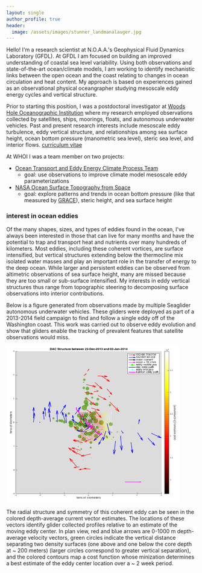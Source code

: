 ```yaml
---
layout: single
author_profile: true
header:
  image: /assets/images/stunner_landmanalauger.jpg
---
```


Hello! I'm a research scientist at N.O.A.A.'s Geophysical Fluid Dynamics Laboratory (GFDL). At GFDL I am focused on building an improved understanding of coastal sea level variability. Using both observations and state-of-the-art ocean/climate models, I am working to identify mechanistic links between the open ocean and the coast relating to changes in ocean circulation and heat content. My approach is based on experiences gained as an observational physical oceangrapher studying mesoscale eddy energy cycles and vertical structure.   

Prior to starting this position, I was a postdoctoral investigator at [Woods Hole Oceanographic Institution](https://www.whoi.edu) where my research employed observations collected by satellites, ships, moorings, floats, and autonomous underwater vehicles. Past and present research interests include mesoscale eddy turbulence, eddy vertical structure, and relationships among sea surface height, ocean bottom pressure (manometric sea level), steric sea level, and interior flows. [curriculum vitae][1]

[1]: /assets/documents/Steinberg_CV_2022_11_23.pdf

At WHOI I was a team member on two projects: 
* [Ocean Transport and Eddy Energy Climate Process Team](https://ocean-eddy-cpt.github.io) 
    + goal: use observations to improve climate model mesoscale eddy parameterizations
* [NASA Ocean Surface Topography from Space](https://sealevel.jpl.nasa.gov/documents/1688/?list=projects)  
    + goal: explore patterns and trends in ocean bottom pressure (like that measured by [GRACE](https://grace.jpl.nasa.gov)), steric height, and sea surface height 

### interest in ocean eddies 
Of the many shapes, sizes, and types of eddies found in the ocean, I've always been interested in those that can live for many months and have the potential to trap and transport heat and nutrients over many hundreds of kilometers. Most eddies, including these coherent vortices, are surface intensified, but vertical structures extending below the thermocline mix isolated water masses and play an important role in the transfer of energy to the deep ocean. While larger and persistent eddies can be observed from altimetric observations of sea surface height, many are missed because they are too small or sub-surface intensified. My interests in eddy vertical structures thus range from topographic steering to decomposing surface observations into interior contributions.      

Below is a figure generated from observations made by multiple Seaglider autonomous underwater vehicles. These gliders were deployed as part of a 2013-2014 field campaign to find and follow a single eddy off of the Washington coast. This work was carried out to observe eddy evolution and show that gliders enable the tracking of prevalent features that satellite observations would miss. 

<img src="/assets/images/centering_method.png" width="460" height="415"/>

The radial structure and symmetry of this coherent eddy can be seen in the colored depth-average current vector estimates. The locations of these vectors identify glider collected profiles relative to an estimate of the moving eddy center. In plan view, red and blue arrows are 0-1000 m depth-average velocity vectors, green circles indicate the vertical distance separating two density surfaces (one above and one below the core depth at ~ 200 meters) (larger circles correspond to greater vertical separation), and the colored contours map a cost function whose minization determines a best estimate of the eddy center location over a ~ 2 week period. 

